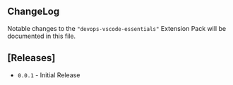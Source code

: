 ## ChangeLog

Notable changes to the `"devops-vscode-essentials"` Extension Pack will be documented in this file.

## [Releases]

- `0.0.1` - Initial Release
